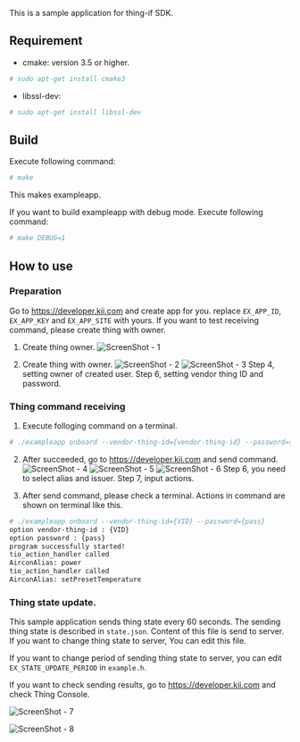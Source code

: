 This is a sample application for thing-if SDK.

## Requirement

 * cmake: version 3.5 or higher.
```sh
# sudo apt-get install cmake3
```

 * libssl-dev:
```sh
# sudo apt-get install libssl-dev
```

## Build

Execute following command:

```sh
# make
```

This makes exampleapp.

If you want to build exampleapp with debug mode. Execute following
command:

```sh
# make DEBUG=1
```

## How to use

### Preparation
Go to https://developer.kii.com and create app for you.
replace `EX_APP_ID`, `EX_APP_KEY` and `EX_APP_SITE` with yours.
If you want to test receiving command, please create thing with owner.

1. Create thing owner.
![ScreenShot - 1](./images/create_user.png)

2. Create thing with owner.
![ScreenShot - 2](./images/create_thing_1.png)
![ScreenShot - 3](./images/create_thing_2.png)
Step 4, setting owner of created user. Step 6, setting vendor thing ID and password.

### Thing command receiving

1. Execute folloging command on a terminal.

```sh
# ./exampleapp onboard --vendor-thing-id={vendor-thing-id} --password={password}
```

2. After succeeded, go to https://developer.kii.com and send command.
![ScreenShot - 4](./images/select_thing.png)
![ScreenShot - 5](./images/create_command_1.png)
![ScreenShot - 6](./images/create_command_2.png)
Step 6, you need to select alias and issuer. Step 7, input actions.

3. After send command, please check a terminal.
Actions in command are shown on terminal like this.

```sh
# ./exampleapp onboard --vendor-thing-id={VID} --password={pass}
option vendor-thing-id : {VID}
option password : {pass}
program successfully started!
tio_action_handler called
AirconAlias: power
tio_action_handler called
AirconAlias: setPresetTemperature
```

### Thing state update.

This sample application sends thing state every 60 seconds. The
sending thing state is described in `state.json`. Content
of this file is send to server. If you want to change thing state to
server, You can edit this file.

If you want to change period of sending thing state to server, you can
edit `EX_STATE_UPDATE_PERIOD` in `example.h`.

If you want to check sending results, go to https://developer.kii.com and check Thing Console.

![ScreenShot - 7](./images/select_thing.png)

![ScreenShot - 8](./images/check_state.png)
